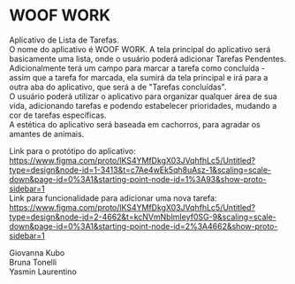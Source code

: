 # WOOF WORK

Aplicativo de Lista de Tarefas. <br>
  O nome do aplicativo é WOOF WORK. A tela principal do aplicativo será basicamente uma lista, onde o usuário poderá adicionar Tarefas Pendentes. Adicionalmente terá um campo para marcar a tarefa como concluída - assim que a tarefa for marcada, ela sumirá da tela principal e irá para a outra aba do aplicativo, que será a de "Tarefas concluídas". <br>
  O usuário poderá utilizar o aplicativo para organizar qualquer área de sua vida, adicionando tarefas e podendo estabelecer prioridades, mudando a cor de tarefas específicas. <br>
  A estética do aplicativo será baseada em cachorros, para agradar os amantes de animais.<br>

  Link para o protótipo do aplicativo: https://www.figma.com/proto/lKS4YMfDkgX03JVqhfhLc5/Untitled?type=design&node-id=1-3413&t=c7Ae4wEk5qh8uAsz-1&scaling=scale-down&page-id=0%3A1&starting-point-node-id=1%3A93&show-proto-sidebar=1 <br>
  Link para funcionalidade para adicionar uma nova tarefa: https://www.figma.com/proto/lKS4YMfDkgX03JVqhfhLc5/Untitled?type=design&node-id=2-4662&t=kcNVmNblmIeyf0SG-9&scaling=scale-down&page-id=0%3A1&starting-point-node-id=2%3A4662&show-proto-sidebar=1

  Giovanna Kubo<br>
  Bruna Tonelli<br>
  Yasmin Laurentino
  
